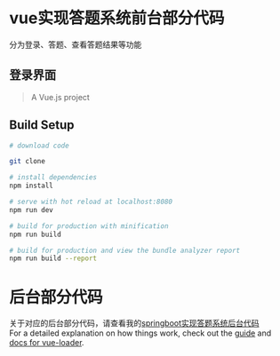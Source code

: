 # vue实现答题系统前台部分代码

分为登录、答题、查看答题结果等功能

## 登录界面



> A Vue.js project

## Build Setup

``` bash
# download code

git clone

# install dependencies
npm install

# serve with hot reload at localhost:8080
npm run dev

# build for production with minification
npm run build

# build for production and view the bundle analyzer report
npm run build --report
```

# 后台部分代码 
关于对应的后台部分代码，请查看我的[springboot实现答题系统后台代码](https://github.com/chengabc930919/serverproject )</br>
For a detailed explanation on how things work, check out the [guide](http://vuejs-templates.github.io/webpack/) and [docs for vue-loader](http://vuejs.github.io/vue-loader).
